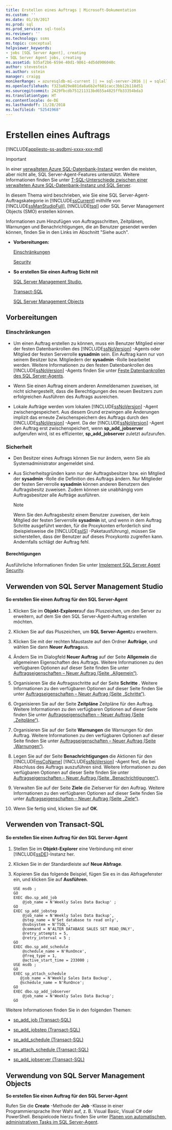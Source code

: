 ```yaml
---
title: Erstellen eines Auftrags | Microsoft-Dokumentation
ms.custom: ''
ms.date: 01/19/2017
ms.prod: sql
ms.prod_service: sql-tools
ms.reviewer: ''
ms.technology: ssms
ms.topic: conceptual
helpviewer_keywords:
- jobs [SQL Server Agent], creating
- SQL Server Agent jobs, creating
ms.assetid: b35af2b6-6594-40d1-9861-4d5dd906048c
author: stevestein
ms.author: sstein
manager: craigg
monikerRange: = azuresqldb-mi-current || >= sql-server-2016 || = sqlallproducts-allversions
ms.openlocfilehash: f323a029e881da8a6b2ef681cacc3bb12b118d51
ms.sourcegitcommit: 2429fbcdb751211313bd655a4825ffb33354bda3
ms.translationtype: HT
ms.contentlocale: de-DE
ms.lasthandoff: 11/28/2018
ms.locfileid: "52541968"
---
```

# <a name="create-a-job"></a>Erstellen eines Auftrags
[!INCLUDE[appliesto-ss-asdbmi-xxxx-xxx-md](../../includes/appliesto-ss-asdbmi-xxxx-xxx-md.md)]

> [!IMPORTANT]  
> In einer [verwalteten Azure SQL-Datenbank-Instanz](https://docs.microsoft.com/azure/sql-database/sql-database-managed-instance) werden die meisten, aber nicht alle, SQL Server-Agent-Features unterstützt. Weitere Informationen finden Sie unter [T-SQL-Unterschiede zwischen einer verwalteten Azure SQL-Datenbank-Instanz und SQL Server](https://docs.microsoft.com/azure/sql-database/sql-database-managed-instance-transact-sql-information#sql-server-agent).

In diesem Thema wird beschrieben, wie Sie eine SQL Server-Agent-Auftragskategorie in [!INCLUDE[ssCurrent](../../includes/sscurrent-md.md)] mithilfe von [!INCLUDE[ssManStudioFull](../../includes/ssmanstudiofull-md.md)], [!INCLUDE[tsql](../../includes/tsql-md.md)] oder SQL Server Management Objects (SMO) erstellen können.  
  
Informationen zum Hinzufügen von Auftragsschritten, Zeitplänen, Warnungen und Benachrichtigungen, die an Benutzer gesendet werden können, finden Sie in den Links im Abschnitt "Siehe auch".  
  
-   **Vorbereitungen:**  
  
    [Einschränkungen](#Restrictions)  
  
    [Security](#Security)  
  
-   **So erstellen Sie einen Auftrag Sicht mit**  
  
    [SQL Server Management Studio](#SSMSProcedure),  
  
    [Transact-SQL](#TsqlProcedure)  
  
    [SQL Server Management Objects](#SMOProcedure)  
  
## <a name="BeforeYouBegin"></a>Vorbereitungen  
  
### <a name="Restrictions"></a>Einschränkungen  
  
-   Um einen Auftrag erstellen zu können, muss ein Benutzer Mitglied einer der festen Datenbankrollen des [!INCLUDE[ssNoVersion](../../includes/ssnoversion-md.md)] -Agents oder Mitglied der festen Serverrolle **sysadmin** sein. Ein Auftrag kann nur von seinem Besitzer bzw. Mitgliedern der **sysadmin** -Rolle bearbeitet werden. Weitere Informationen zu den festen Datenbankrollen des [!INCLUDE[ssNoVersion](../../includes/ssnoversion-md.md)] -Agents finden Sie unter [Feste Datenbankrollen des SQL Server-Agents](../../ssms/agent/sql-server-agent-fixed-database-roles.md).  
  
-   Wenn Sie einen Auftrag einem anderen Anmeldenamen zuweisen, ist nicht sichergestellt, dass die Berechtigungen des neuen Besitzers zum erfolgreichen Ausführen des Auftrags ausreichen.  
  
-   Lokale Aufträge werden vom lokalen [!INCLUDE[ssNoVersion](../../includes/ssnoversion-md.md)] -Agent zwischengespeichert. Aus diesem Grund erzwingen alle Änderungen implizit das erneute Zwischenspeichern des Auftrags durch den [!INCLUDE[ssNoVersion](../../includes/ssnoversion-md.md)] -Agent. Da der [!INCLUDE[ssNoVersion](../../includes/ssnoversion-md.md)] -Agent den Auftrag erst zwischenspeichert, wenn **sp_add_jobserver** aufgerufen wird, ist es effizienter, **sp_add_jobserver** zuletzt aufzurufen.  
  
### <a name="Security"></a>Sicherheit  
  
-   Den Besitzer eines Auftrags können Sie nur ändern, wenn Sie als Systemadministrator angemeldet sind.  
  
-   Aus Sicherheitsgründen kann nur der Auftragsbesitzer bzw. ein Mitglied der **sysadmin** -Rolle die Definition des Auftrags ändern. Nur Mitglieder der festen Serverrolle **sysadmin** können anderen Benutzern den Auftragsbesitz zuweisen. Zudem können sie unabhängig vom Auftragsbesitzer alle Aufträge ausführen.  
  
    > [!NOTE]  
    > Wenn Sie den Auftragsbesitz einem Benutzer zuweisen, der kein Mitglied der festen Serverrolle **sysadmin** ist, und wenn in dem Auftrag Schritte ausgeführt werden, für die Proxykonten erforderlich sind (beispielsweise die [!INCLUDE[ssIS](../../includes/ssis_md.md)] -Paketausführung), müssen Sie sicherstellen, dass der Benutzer auf dieses Proxykonto zugreifen kann. Andernfalls schlägt der Auftrag fehl.  
  
#### <a name="Permissions"></a>Berechtigungen  
Ausführliche Informationen finden Sie unter [Implement SQL Server Agent Security](../../ssms/agent/implement-sql-server-agent-security.md).  
  
## <a name="SSMSProcedure"></a>Verwenden von SQL Server Management Studio  
  
#### <a name="to-create-a-sql-server-agent-job"></a>So erstellen Sie einen Auftrag für den SQL Server-Agent  
  
1.  Klicken Sie im **Objekt-Explorer**auf das Pluszeichen, um den Server zu erweitern, auf dem Sie den SQL Server-Agent-Auftrag erstellen möchten.  
  
2.  Klicken Sie auf das Pluszeichen, um **SQL Server-Agent**zu erweitern.  
  
3.  Klicken Sie mit der rechten Maustaste auf den Ordner **Aufträge**, und wählen Sie dann **Neuer Auftrag**aus.  
  
4.  Ändern Sie im Dialogfeld **Neuer Auftrag** auf der Seite **Allgemein** die allgemeinen Eigenschaften des Auftrags. Weitere Informationen zu den verfügbaren Optionen auf dieser Seite finden Sie unter [Auftragseigenschaften – Neuer Auftrag &#40;Seite „Allgemein“&#41;](../../ssms/agent/job-properties-new-job-general-page.md).  
  
5.  Organisieren Sie die Auftragsschritte auf der Seite **Schritte** . Weitere Informationen zu den verfügbaren Optionen auf dieser Seite finden Sie unter [Auftragseigenschaften – Neuer Auftrag &#40;Seite „Schritte“&#41;](../../ssms/agent/job-properties-new-job-steps-page.md).  
  
6.  Organisieren Sie auf der Seite **Zeitpläne** Zeitpläne für den Auftrag. Weitere Informationen zu den verfügbaren Optionen auf dieser Seite finden Sie unter [Auftragseigenschaften – Neuer Auftrag &#40;Seite „Zeitpläne“&#41;](../../ssms/agent/job-properties-new-job-schedules-page.md).  
  
7.  Organisieren Sie auf der Seite **Warnungen** die Warnungen für den Auftrag. Weitere Informationen zu den verfügbaren Optionen auf dieser Seite finden Sie unter [Auftragseigenschaften – Neuer Auftrag &#40;Seite „Warnungen“&#41;](../../ssms/agent/job-properties-new-job-alerts-page.md).  
  
8.  Legen Sie auf der Seite **Benachrichtigungen** die Aktionen für den [!INCLUDE[msCoName](../../includes/msconame_md.md)] [!INCLUDE[ssNoVersion](../../includes/ssnoversion-md.md)] -Agent fest, die bei Abschluss des Auftrags auszuführen sind. Weitere Informationen zu den verfügbaren Optionen auf dieser Seite finden Sie unter [Auftragseigenschaften – Neuer Auftrag &#40;Seite „Benachrichtigungen“&#41;](../../ssms/agent/job-properties-new-job-notifications-page.md).  
  
9. Verwalten Sie auf der Seite **Ziele** die Zielserver für den Auftrag. Weitere Informationen zu den verfügbaren Optionen auf dieser Seite finden Sie unter [Auftragseigenschaften – Neuer Auftrag &#40;Seite „Ziele“&#41;](../../ssms/agent/job-properties-new-job-targets-page.md).  
  
10. Wenn Sie fertig sind, klicken Sie auf **OK**.  
  
## <a name="TsqlProcedure"></a>Verwenden von Transact-SQL  
  
#### <a name="to-create-a-sql-server-agent-job"></a>So erstellen Sie einen Auftrag für den SQL Server-Agent  
  
1.  Stellen Sie im **Objekt-Explorer** eine Verbindung mit einer [!INCLUDE[ssDE](../../includes/ssde_md.md)]-Instanz her.  
  
2.  Klicken Sie in der Standardleiste auf **Neue Abfrage**.  
  
3.  Kopieren Sie das folgende Beispiel, fügen Sie es in das Abfragefenster ein, und klicken Sie auf **Ausführen**.  
  
    ```  
    USE msdb ;  
    GO  
    EXEC dbo.sp_add_job  
        @job_name = N'Weekly Sales Data Backup' ;  
    GO  
    EXEC sp_add_jobstep  
        @job_name = N'Weekly Sales Data Backup',  
        @step_name = N'Set database to read only',  
        @subsystem = N'TSQL',  
        @command = N'ALTER DATABASE SALES SET READ_ONLY',   
        @retry_attempts = 5,  
        @retry_interval = 5 ;  
    GO  
    EXEC dbo.sp_add_schedule  
        @schedule_name = N'RunOnce',  
        @freq_type = 1,  
        @active_start_time = 233000 ;  
    USE msdb ;  
    GO  
    EXEC sp_attach_schedule  
       @job_name = N'Weekly Sales Data Backup',  
       @schedule_name = N'RunOnce';  
    GO  
    EXEC dbo.sp_add_jobserver  
        @job_name = N'Weekly Sales Data Backup';  
    GO  
    ```  
  
Weitere Informationen finden Sie in den folgenden Themen:  
  
-   [sp_add_job (Transact-SQL)](https://msdn.microsoft.com/6ca8fe2c-7b1c-4b59-b4c7-e3b7485df274)  
  
-   [sp_add_jobstep (Transact-SQL)](https://msdn.microsoft.com/97900032-523d-49d6-9865-2734fba1c755)  
  
-   [sp_add_schedule (Transact-SQL)](https://msdn.microsoft.com/9060aae3-3ddd-40a5-83bb-3ea7ab1ffbd7)  
  
-   [sp_attach_schedule (Transact-SQL)](https://msdn.microsoft.com/80c80eaf-cf23-4ed8-b8dd-65fe59830dd1)  
  
-   [sp_add_jobserver (Transact-SQL)](https://msdn.microsoft.com/485252cc-0081-490a-9bd1-cbbd68eea286)  
  
## <a name="SMOProcedure"></a>Verwendung von SQL Server Management Objects  
**So erstellen Sie einen Auftrag für den SQL Server-Agent**  
  
Rufen Sie die **Create** -Methode der **Job** -Klasse in einer Programmiersprache Ihrer Wahl auf, z. B. Visual Basic, Visual C# oder PowerShell. Beispielcode hierzu finden Sie unter [Planen von automatischen, administrativen Tasks im SQL Server-Agent](../../relational-databases/server-management-objects-smo/tasks/scheduling-automatic-administrative-tasks-in-sql-server-agent.md).  
  

